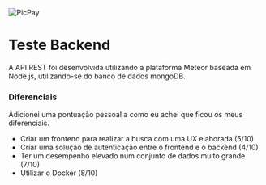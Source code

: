![PicPay](https://user-images.githubusercontent.com/1765696/26998603-711fcf30-4d5c-11e7-9281-0d9eb20337ad.png)



# Teste Backend

A API REST foi desenvolvida utilizando a plataforma Meteor baseada em Node.js, utilizando-se do banco de dados mongoDB.

### Diferenciais

Adicionei uma pontuação pessoal a como eu achei que ficou os meus diferenciais. 

- Criar um frontend para realizar a busca com uma UX elaborada (5/10)
- Criar uma solução de autenticação entre o frontend e o backend (4/10)
- Ter um desempenho elevado num conjunto de dados muito grande (7/10)
- Utilizar o Docker (8/10)

